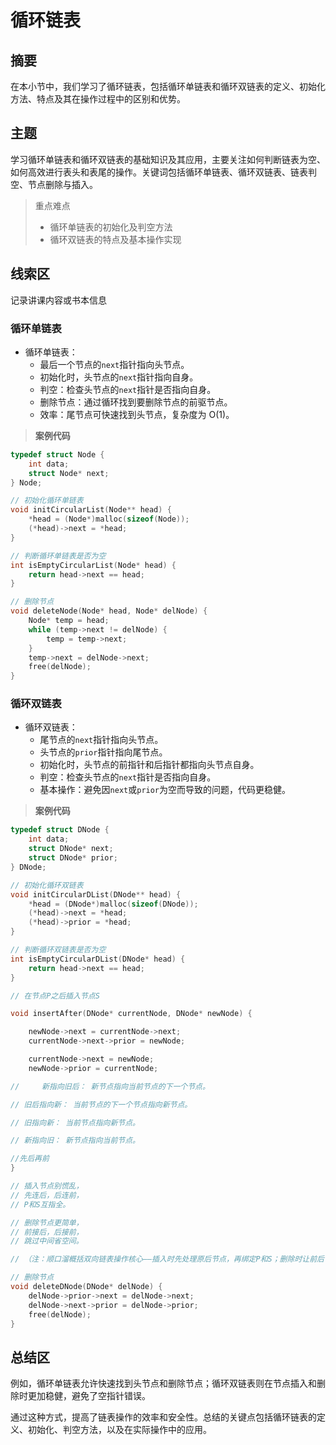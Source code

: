 # 循环链表

## 摘要

在本小节中，我们学习了循环链表，包括循环单链表和循环双链表的定义、初始化方法、特点及其在操作过程中的区别和优势。

## 主题

学习循环单链表和循环双链表的基础知识及其应用，主要关注如何判断链表为空、如何高效进行表头和表尾的操作。关键词包括循环单链表、循环双链表、链表判空、节点删除与插入。

> 重点难点
>
> - 循环单链表的初始化及判空方法
> - 循环双链表的特点及基本操作实现

## 线索区

记录讲课内容或书本信息

### 循环单链表

- 循环单链表：
  - 最后一个节点的`next`指针指向头节点。
  - 初始化时，头节点的`next`指针指向自身。
  - 判空：检查头节点的`next`指针是否指向自身。
  - 删除节点：通过循环找到要删除节点的前驱节点。
  - 效率：尾节点可快速找到头节点，复杂度为 O(1)。

> **案例代码**

```cpp
typedef struct Node {
    int data;
    struct Node* next;
} Node;

// 初始化循环单链表
void initCircularList(Node** head) {
    *head = (Node*)malloc(sizeof(Node));
    (*head)->next = *head;
}

// 判断循环单链表是否为空
int isEmptyCircularList(Node* head) {
    return head->next == head;
}

// 删除节点
void deleteNode(Node* head, Node* delNode) {
    Node* temp = head;
    while (temp->next != delNode) {
        temp = temp->next;
    }
    temp->next = delNode->next;
    free(delNode);
}

```

### 循环双链表

- 循环双链表：
  - 尾节点的`next`指针指向头节点。
  - 头节点的`prior`指针指向尾节点。
  - 初始化时，头节点的前指针和后指针都指向头节点自身。
  - 判空：检查头节点的`next`指针是否指向自身。
  - 基本操作：避免因`next`或`prior`为空而导致的问题，代码更稳健。

> **案例代码**

```c
typedef struct DNode {
    int data;
    struct DNode* next;
    struct DNode* prior;
} DNode;

// 初始化循环双链表
void initCircularDList(DNode** head) {
    *head = (DNode*)malloc(sizeof(DNode));
    (*head)->next = *head;
    (*head)->prior = *head;
}

// 判断循环双链表是否为空
int isEmptyCircularDList(DNode* head) {
    return head->next == head;
}

// 在节点P之后插入节点S

void insertAfter(DNode* currentNode, DNode* newNode) {

    newNode->next = currentNode->next;
    currentNode->next->prior = newNode;

    currentNode->next = newNode;
    newNode->prior = currentNode;

//     新指向旧后： 新节点指向当前节点的下一个节点。

// 旧后指向新： 当前节点的下一个节点指向新节点。

// 旧指向新： 当前节点指向新节点。

// 新指向旧： 新节点指向当前节点。

//先后再前
}

// 插入节点别慌乱，
// 先连后，后连前，
// P和S互指全。

// 删除节点更简单，
// 前接后，后接前，
// 跳过中间省空间。

// （注：顺口溜概括双向链表操作核心——插入时先处理原后节点，再绑定P和S；删除时让前后节点直接相连，绕开目标并释放。）

// 删除节点
void deleteDNode(DNode* delNode) {
    delNode->prior->next = delNode->next;
    delNode->next->prior = delNode->prior;
    free(delNode);
}

```

## 总结区

例如，循环单链表允许快速找到头节点和删除节点；循环双链表则在节点插入和删除时更加稳健，避免了空指针错误。

通过这种方式，提高了链表操作的效率和安全性。总结的关键点包括循环链表的定义、初始化、判空方法，以及在实际操作中的应用。
